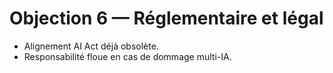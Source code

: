 # Objection 6 — Réglementaire et légal
- Alignement AI Act déjà obsolète.
- Responsabilité floue en cas de dommage multi-IA.
